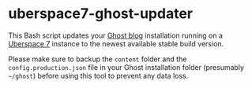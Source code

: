 # uberspace7-ghost-updater

This Bash script updates your [Ghost blog](https://ghost.org/) installation running on a [Uberspace 7](https://manual.uberspace.de/) instance to the newest available stable build version.

Please make sure to backup the `content` folder and the `config.production.json` file in your Ghost installation folder (presumably `~/ghost`) before using this tool to prevent any data loss.
